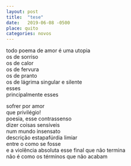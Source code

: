 ```yaml
---
layout: post
title:  "tese"
date:   2019-06-08 -0500
place: quito
categories: novos
---
```


<!--more-->

todo poema de amor é uma utopia  
os de sorriso  
os de calor  
os de fervura  
os de pranto  
os de lágrima singular e silente  
esses  
principalmente esses  

sofrer por amor  
que privilégio!  
poesia, esse contrassenso  
dizer coisas sensíveis  
num mundo insensato  
descrição estapafúrdia limiar  
entre o como se fosse  
e a violência absoluta
esse final que não termina  
não é como os términos que não acabam  
